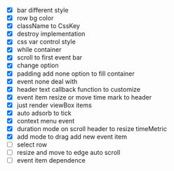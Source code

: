 - [x] bar different style
- [x] row bg color
- [x] className to CssKey
- [x] destroy implementation
- [x] css var control style
- [x] while container
- [x] scroll to first event bar
- [x] change option
- [x] padding add none option to fill container
- [x] event none deal with
- [x] header text callback function to customize
- [x] event item resize or move time mark to header
- [x] just render viewBox items
- [x] auto adsorb to tick
- [x] context menu event
- [x] duration mode on scroll header to resize timeMetric
- [x] add mode to drag add new event item
- [ ] select row
- [ ] resize and move to edge auto scroll
- [ ] event item dependence
